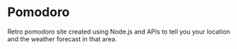 # Pomodoro
Retro pomodoro site created using Node.js and APIs to tell you your location and the weather forecast in that area.

